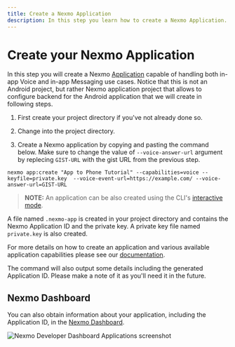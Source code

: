 ```yaml
---
title: Create a Nexmo Application
description: In this step you learn how to create a Nexmo Application.
---
```


# Create your Nexmo Application

In this step you will create a Nexmo [Application](/conversation/concepts/application) capable of handling both in-app Voice and in-app Messaging use cases. Notice that this is not an Android project, but rather Nexmo application project that allows to configure backend for the Android application that we will create in following steps.

1) First create your project directory if you've not already done so.

2) Change into the project directory.

3) Create a Nexmo application by copying and pasting the command below. Make sure to change the value of `--voice-answer-url` argument by replecing `GIST-URL` with the gist URL from the previous step.

``` shell
nexmo app:create "App to Phone Tutorial" --capabilities=voice --keyfile=private.key  --voice-event-url=https://example.com/ --voice-answer-url=GIST-URL
```

> **NOTE:** An application can be also created using the CLI's [interactive mode](/application/nexmo-cli#interactive-mode).

A file named `.nexmo-app` is created in your project directory and contains the Nexmo Application ID and the private key. A private key file named `private.key` is also created.

For more details on how to create an application and various available application capabilities please see our [documentation](/application/overview).

The command will also output some details including the generated Application ID. Please make a note of it as you'll need it in the future. 

## Nexmo Dashboard

You can also obtain information about your application, including the Application ID, in the [Nexmo Dashboard](https://dashboard.nexmo.com/voice/your-applications).

![Nexmo Developer Dashboard Applications screenshot](/screenshots/tutorials/app-to-phone/nexmo-dashboard-applications.png "Nexmo Developer Dashboard Applications screenshot")
